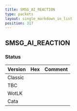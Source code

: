 ```yaml
---
title: SMSG_AI_REACTION
type: packets
layout: single_markdown_in_list
position: 317
---
```


## SMSG_AI_REACTION

### Status

Version | Hex | Comment
---------- | ---------- | ---------- 
Classic |  |  
TBC |  |  
WotLK |  |  
Cata |  |  
